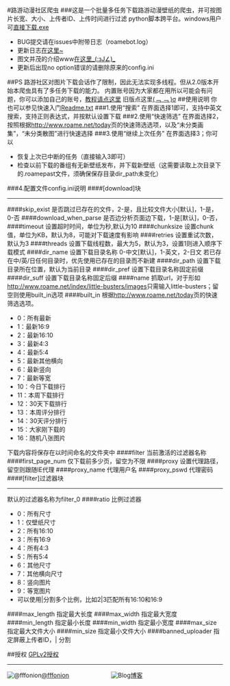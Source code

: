 #路游动漫社区爬虫
###这是一个批量多任务下载路游动漫壁纸的爬虫，并可按图片长宽、大小、上传者ID、上传时间进行过滤
python脚本跨平台。windows用户可[直接下载.exe](https://github.com/fffonion/RoameBot/raw/master/RoameBot.exe)
 - BUG提交请在issues中附带日志（roamebot.log）
 - 更新日志[在这里~](https://github.com/fffonion/RoameBot/blob/master/History.md)
 - 图文并茂的介绍www[在这里_(:зJ∠)_ ](http://www.gn00.com/thread-220277-1-1.html)
 - 更新后出现no option错误的请删除原来的config.ini
 
##PS
路游社区对图片下载会话作了限制，因此无法实现多线程。但从2.0版本开始本爬虫具有了多任务下载的能力。
内置账号因为大家都在用所以可能会有问题，你可以添加自己的账号，[教程请点这里](https://github.com/fffonion/RoameBot/wiki/Add-custom-cookie)
旧版点这里[(﹁ ﹁ )σ](https://github.com/fffonion/RoameBot/tree/1.6)
##使用说明
你也可以参见快速入门[Readme.txt](https://github.com/fffonion/RoameBot/blob/master/Readme.txt)
###1.使用“搜索”
在界面选择1即可，支持中英文搜索，支持正则表达式，并按默认设置下载
###2.使用“快速筛选”
在界面选择2，按照根据<http://www.roame.net/today>页的快速筛选选项，以及“未分类画集”，“未分类散图”进行快速选择
###3.使用“继续上次任务”
在界面选择3；你可以
 - 恢复上次已中断的任务（直接输入3即可）
 - 检查以前下载的番组有无新壁纸发布，并下载新壁纸（这需要读取上次目录下的.roamepast文件，须确保保存目录dir_path未变化）

###4.配置文件config.ini说明
####[download]块
***
####skip_exist
是否跳过已存在的文件，2-是，且比较文件大小[默认]，1-是，0-否
####download_when_parse 
是否边分析页面边下载，1-是[默认]，0-否，
####timeout
设置超时时间，单位为秒,默认为10
####chunksize
设置chunk值，单位为KB，默认为8，可能对下载速度有影响
####retries
设置重试次数，默认为3
####threads
设置下载线程数，最大为5，默认为3，设置1则进入顺序下载模式
####dir_name
设置下载目录名称 0-中文[默认]，1-英文，2-日文
若已存在中/英/日任何目录时，优先使用已存在的目录而不新建
####dir_path
设置下载目录所在位置，默认为当前目录
####dir_pref
设置下载目录名称固定前缀
####dir_suff
设置下载目录名称固定后缀
####name
抓取url，对于形如<http://www.roame.net/index/little-busters/images>只需输入little-busters；留空则使用built_in选项
####built_in
根据<http://www.roame.net/today>页的快速筛选选项。
* 0：所有最新
* 1：最新16:9
* 2：最新16:10
* 3：最新4:3
* 4：最新5:4
* 5：最新其他横向
* 6：最新竖向
* 7：最新等宽
* 10：今日下载排行
* 11：本周下载排行
* 12：30天下载排行
* 13：本周评分排行
* 14：30天评分排行
* 15：大家刚下载的
* 16：随机八张图片

下载内容将保存在以时间命名的文件夹中
####filter
当前激活的过滤器名称
####first_page_num
仅下载前多少页，留空为不限
####proxy
设置代理路径，留空则跟随IE代理
####proxy_name
代理用户名
####proxy_pswd
代理密码
####[filter]过滤器块
***
默认的过滤器名称为filter_0
####ratio
比例过滤器

* 0：所有尺寸
* 1：仅壁纸尺寸
* 2：所有16:10
* 3：所有16:9
* 4：所有4:3
* 5：所有5:4
* 6：其他尺寸
* 7：其他横向尺寸
* 8：竖向图片
* 9：等宽图片
* 可以使用|分割多个比例，比如2|3匹配所有16:10和16:9

####max_length
指定最大长度
####max_width
指定最大宽度
####min_length
指定最小长度
####min_width
指定最小宽度
####max_size
指定最大文件大小
####min_size
指定最小文件大小
####banned_uploader
指定屏蔽上传者ID，| 分割

##授权
[GPLv2授权](http://opensource.org/licenses/gpl-2.0.php)
***
![@fffonion](http://img.t.sinajs.cn/t5/style/images/register/logo.png)[@fffonion](http://weibo.com/376463435)&nbsp;&nbsp;&nbsp;&nbsp;&nbsp;&nbsp;&nbsp;&nbsp;&nbsp;&nbsp;&nbsp;&nbsp;&nbsp;&nbsp;&nbsp;&nbsp;&nbsp;&nbsp;&nbsp;&nbsp;&nbsp;&nbsp;&nbsp;&nbsp;&nbsp;![Blog](http://zmingcx.com/wp-content/themes/HotNewspro/images/caticon/wordpress.gif)[博客](http://yooooo.us)
